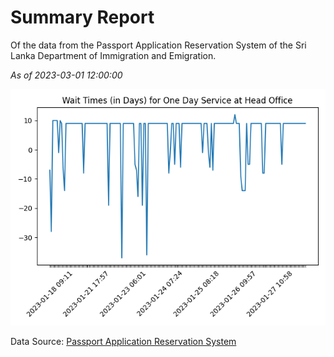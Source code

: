 # Summary Report

Of the data from the Passport Application Reservation System of the Sri Lanka Department of Immigration and Emigration.

*As of 2023-03-01 12:00:00*

![Wait Time Chart](summary.wait_time_chart.png)

Data Source: [Passport Application Reservation System](https://eservices.immigration.gov.lk:8443/appointment/pages/reservationApplication.xhtml)